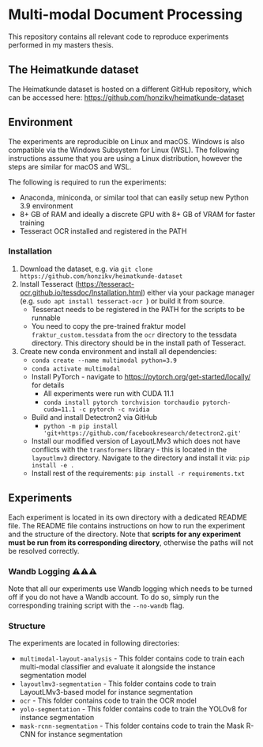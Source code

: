 # Multi-modal Document Processing
This repository contains all relevant code to reproduce 
experiments performed in my masters thesis.

## The Heimatkunde dataset
The Heimatkunde dataset is hosted on a different GitHub repository, which can be accessed here: https://github.com/honzikv/heimatkunde-dataset


## Environment

The experiments are reproducible on Linux and macOS. Windows is also compatible via
the Windows Subsystem for Linux (WSL). The following instructions assume that you are
using a Linux distribution, however the steps are similar for macOS and WSL.

The following is required to run the experiments:

- Anaconda, miniconda, or similar tool that can easily setup new Python 3.9 environment
- 8+ GB of RAM and ideally a discrete GPU with 8+ GB of VRAM for faster training
- Tesseract OCR installed and registered in the PATH

### Installation

1. Download the dataset, e.g. via `git clone https://github.com/honzikv/heimatkunde-dataset`
2. Install Tesseract (https://tesseract-ocr.github.io/tessdoc/Installation.html) either via your package manager (e.g. `sudo apt install tesseract-ocr
`) or build it from source.
    - Tesseract needs to be registered in the PATH for the scripts to be runnable
    - You need to copy the pre-trained fraktur model `fraktur_custom.tessdata` from the `ocr` directory to the tessdata directory. This directory should be in the install path
    of Tesseract.
3. Create new conda environment and install all dependencies:
   - `conda create --name multimodal python=3.9`
   - `conda activate multimodal`
   - Install PyTorch - navigate to https://pytorch.org/get-started/locally/ for details
     - All experiments were run with CUDA 11.1
     - `conda install pytorch torchvision torchaudio pytorch-cuda=11.1 -c pytorch -c nvidia`
   - Build and install Detectron2 via GitHub
     - `python -m pip install 'git+https://github.com/facebookresearch/detectron2.git'`
   - Install our modified version of LayoutLMv3 which does not have conflicts with the `transformers` library - this is located in
     the `layoutlmv3` directory. Navigate to the directory and install it via: `pip install -e .`
   - Install rest of the requirements: `pip install -r requirements.txt`

## Experiments

Each experiment is located in its own directory with a dedicated README file.
The README file contains instructions on how to run the experiment and the structure
of the directory. Note that **scripts for any experiment must be run from its corresponding directory**, otherwise
the paths will not be resolved correctly.

### Wandb Logging ⚠️⚠️⚠️

Note that all our experiments use Wandb logging which needs to be turned off if you do not have a Wandb account. To do
so, simply run the corresponding training script with the `--no-wandb` flag.

### Structure

The experiments are located in following directories:

- `multimodal-layout-analysis` - This folder contains code to train each multi-modal classifier and
 evaluate it alongside the instance segmentation model
- `layoutlmv3-segmentation` - This folder contains code to train LayoutLMv3-based model for instance segmentation
- `ocr` - This folder contains code to train the OCR model
- `yolo-segmentation` - This folder contains code to train the YOLOv8 for instance segmentation
- `mask-rcnn-segmentation` - This folder contains code to train the Mask R-CNN for instance segmentation

